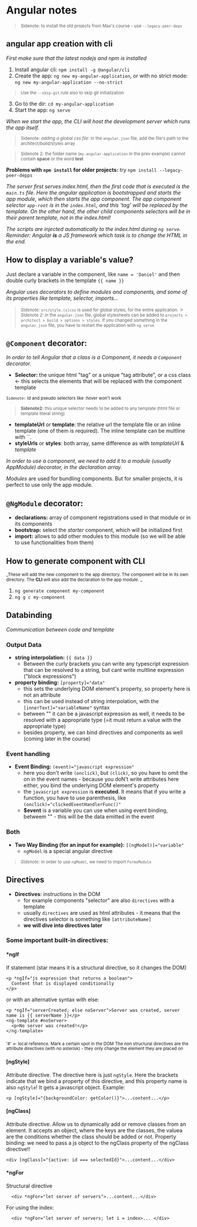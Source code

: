 # Angular notes

> <sub>Sidenote: to install the old projects from Max's course - use `--legacy-peer-deps`</sub>

## angular app creation with cli

_First make sure that the latest nodejs and npm is installed_

1. Install angular cli: `npm install -g @angular/cli`
2. Create the app: `ng new my-angular-application`, or with no strict mode: `ng new my-angular-application --no-strict`

> <small>Use the `--skip-git` rule also to skip git initialization</small>

3. Go to the dir: `cd my-angular-application`
4. Start the app: `ng serve`

_When we start the app, the CLI will host the development server which runs the app itself._

> <sub>Sidenote: _adding a global css file_: in the `angular.json` file, add the file's path to the architect/build/styles array</sub>

> <sub>Sidenote 2: the folder name (`my-angular-application` in the prev example) cannot contain **space** or the word **test**</sub>

**Problems with `npm install` for older projects:** try `npm install --legacy-peer-depps`

_The server first serves index.html, then the first code that is executed is the `main.ts` file. Here the angular application is bootstrapped and starts the app module, which then starts the app component. The app component selector `app-root` is in the `index.html`, and this 'tag' will be replaced by the template. On the other hand, the other child components selectors will be in their parent template, not in the index.html!_

_The scripts are injected automatically to the index.html during `ng serve`. Reminder: Angular **is** a JS framework which task is to change the HTML in the end._

## How to display a variable's value?

Just declare a variable in the component, like
`name = 'Daniel'`
and then double curly brackets in the template
`{{ name }}`

_Angular uses decorators to define modules and components, and some of its properties like template, selector, imports..._

> <small>_Sidenote:_ `src/style.(s)css` is used for global styles, for the entire application.</small> > <small>_Sidenote 2:_ in the `angular.json` file, global stylesheets can be added to `projects > architect > build > options > styles`. If you changed something in the `angular.json` file, you have to restart the application with `ng serve`</small>

## `@Component` decorator:

_In order to tell Angular that a class is a Component, it needs a `Component` decorator._

- **Selector:** the unique html "tag" or a unique "tag attribute", or a css class <- this selects the elements that will be replaced with the component template

<sub>`Sidenote:` id and pseudo selectors like :hover won't work</sub>

> <small>**Sidenote2:** this unique selector needs to be added to any template (html file or template literal string)</small>

- **templateUrl** or **template**: the relative url the template file or an inline template (one of them is required). The inline template can be multline with ``.
- **styleUrls** or **styles**: both array, same difference as with _templateUrl_ & _template_

_In order to use a component, we need to add it to a module (usually AppModule) decorator, in the declaration array._

_Modules_ are used for bundling components. But for smaller projects, it is perfect to use only the app module.

## `@NgModule` decorator:

- **declarations:** array of component registrations used in that module or in its components
- **bootstrap:** select the _starter_ component, which will be initialized first
- **import:** allows to add other modules to this module (so we will be able to use functionalities from them)

## How to generate component with CLI

<sub>_These will add the new component to the app directory. The component will be in its own directory. The **CLI** will also add the declaration to the app module. _</sub>

1. `ng generate component my-component`
2. `ng g c my-component`

## Databinding

_Communication between code and template_

### Output Data

- **string interpolation:** `{{ data }}`
  - Between the curly brackets you can write any typescript expression that can be resolved to a string, but cant write multline expression ("block expressions")
- **property binding:** `[property]="data"`
  - this sets the underlying DOM element's property, so property here is not an attribute
  - this can be used instead of string interpolation, with the `[innerText]="variableName"` syntax
  - between "" it can be a javascript expression as well, it needs to be resolved with a appropriate type (=it must return a value with the appropriate type)
  - besides property, we can bind directives and components as well (coming later in the course)

### Event handling

- **Event Binding:** `(event)="javascript expression"`
  - here you don't write `(onclick)`, but `(click)`, so you have to omit the on in the event names - because you doN't write attributes here either, you bind the underlying DOM element's property
  - the `javascript expression` is **executed**. It means that if you write a function, you have to use parenthesis, like `(onclick)="clickedEventHandlerFunc()"`
  - **$event** is a variable you can use when using event binding, betweem "" - this will be the data emitted in the event

### Both

- **Two Way Binding (for an input for example):** `[(ngModel)]="variable"`
  - `ngModel` is a special angular directive

> <small>_Sidenote:_ in order to use `ngModel`, we need to import `FormsModule` </small>

## Directives

- **Directives**: instructions in the DOM
  - for example components "selector" are also `directives` with a template
  - usually `directives` are used as html attributes - it means that the directives selector is something like `[attributeName]`
  - **we will dive into directives later**

### Some important built-in directives:

#### **\*ngIf**

If statement (star means it is a structural directive, so it changes the DOM)

```
<p *ngIf="js expression that returns a boolean">
  Content that is displayed conditionally
</p>
```

or with an alternative syntax with else:

```
<p *ngIf="serverCreated; else noServer">Server was created, server name is {{ serverName }}</p>
<ng-template #noServer>
  <p>No server was created!</p>
</ng-template>
```

<sub>'#' <- local reference. Mark a certain spot in the DOM</sub>
<sub>The non structural directives are the attribute directives (with no asterisk) - they only change the element they are placed on</sub>

#### **[ngStyle]**

Attribute directive. The directive here is just `ngStyle`. Here the brackets indicate that we bind a property of this directive, and this property name is also `ngStyle`! It gets a javascript object. Example:

```
<p [ngStyle]="{backgroundColor: getColor()}">...content...</p>
```

#### **[ngClass]**

Attribute directive. Allow us to dynamically add or remove classes from an element.
It accepts an object, where the keys are the classes, the valuea are the conditions whether the class should be added or not.
Property binding: we need to pass a js object to the ngClass property of the ngClass directive!!

```
<div [ngClass]="{active: id === selectedId}">...content...</div>
```

#### **\*ngFor**

Structural directive

```
  <div *ngFor="let server of servers">...content...</div>
```

For using the index:

```
  <div *ngFor="let server of servers; let i = index>... </div>
```
